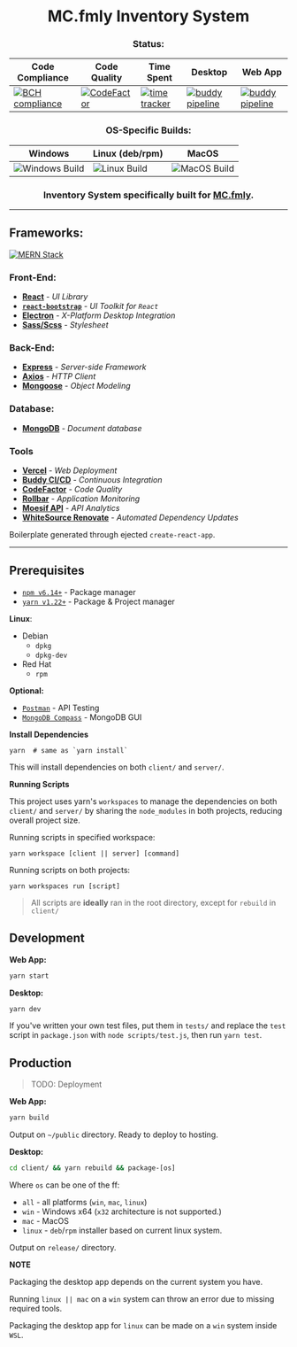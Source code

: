 <div align="center">
  
# MC.fmly Inventory System

### Status:

| **Code Compliance** | **Code Quality** | **Time Spent** | **Desktop**| **Web App** |
| --------------- | -------------| ---------- | ------- | -------- |
| [![BCH compliance](https://bettercodehub.com/edge/badge/jhdcruz/MC.fmly-System?branch=main&token=41eca38af03418dd824928de9755e8917fc9676b)](https://bettercodehub.com/) | [![CodeFactor](https://www.codefactor.io/repository/github/jhdcruz/mc.fmly-system/badge?s=12c335ef55a5d9cb0a15c337d17ac27b97e843cd)](https://www.codefactor.io/repository/github/jhdcruz/mc.fmly-system) | [![time tracker](https://wakatime.com/badge/github/jhdcruz/MC.fmly-System.svg)](https://wakatime.com/badge/github/jhdcruz/MC.fmly-System) | [![buddy pipeline](https://app.buddy.works/jhdcruz/mc-fmly-system/pipelines/pipeline/285802/badge.svg?token=88cd275c0ba0c928ef949169703e21440acb90c7d1488b5435bcfbb773fe9989 "buddy pipeline")](https://app.buddy.works/jhdcruz/mc-fmly-system/pipelines/pipeline/285802) | [![buddy pipeline](https://app.buddy.works/jhdcruz/mc-fmly-system/pipelines/pipeline/285797/badge.svg?token=88cd275c0ba0c928ef949169703e21440acb90c7d1488b5435bcfbb773fe9989 "buddy pipeline")](https://app.buddy.works/jhdcruz/mc-fmly-system/pipelines/pipeline/285797)


### OS-Specific Builds:

| **Windows** | **Linux** (deb/rpm) | **MacOS** |
| ----------- | ------------------- | --------- |
| ![Windows Build](https://github.com/jhdcruz/MC.fmly-System/workflows/Windows%20Build/badge.svg?branch=main) | ![Linux Build](https://github.com/jhdcruz/MC.fmly-System/workflows/Linux%20Build/badge.svg?branch=main) | ![MacOS Build](https://github.com/jhdcruz/MC.fmly-System/workflows/MacOS%20Build/badge.svg?branch=main)

### Inventory System specifically built for [MC.fmly](https://www.facebook.com/MC.fmly/).

</div>

---

## Frameworks:

[![MERN Stack](https://webassets.mongodb.com/_com_assets/cms/mern-stack-b9q1kbudz0.png)](https://www.mongodb.com/mern-stack)

### Front-End:

  - [**React**](https://reactjs.org/) - _UI Library_
  - [**`react-bootstrap`**](https://react-bootstrap.github.io/) - _UI Toolkit for `React`_
  - [**Electron**](https://electronjs.org) - _X-Platform Desktop Integration_
  - [**Sass/Scss**](https://sass-lang.com) - _Stylesheet_

### Back-End:

  - [**Express**](https://expressjs.com) - _Server-side Framework_
  - [**Axios**](https://github.com/axios/axios) - _HTTP Client_
  - [**Mongoose**](https:/mongoosjes.com) - _Object Modeling_

### Database:

  - [**MongoDB**](https://mongodb.com) - _Document database_

### Tools

- [**Vercel**](https://vercel.com) - _Web Deployment_
- [**Buddy CI/CD**](https://app.buddy.works) - _Continuous Integration_
- [**CodeFactor**](https://codefactor.io) - _Code Quality_
- [**Rollbar**](https://rollbar.com) - _Application Monitoring_
- [**Moesif API**](https://www.moesif.com/) - _API Analytics_
- [**WhiteSource Renovate**](https://renovate.whitesourcesoftware.com/) - _Automated Dependency Updates_

Boilerplate generated through ejected `create-react-app`.

---

## Prerequisites

- [`npm v6.14+`](https://nodejs.org/en/) - Package manager
- [`yarn v1.22+`](https://yarnpkg.com/getting-started/install) - Package & Project manager

**Linux**:

- Debian
   - `dpkg`
   - `dpkg-dev`
- Red Hat
   - `rpm`

**Optional:**

- [`Postman`](https://www.postman.com/) - API Testing
- [`MongoDB Compass`](https://www.mongodb.com/try/download/compass) - MongoDB GUI

**Install Dependencies**

```
yarn  # same as `yarn install`
```

This will install dependencies on both `client/` and `server/`.

**Running Scripts**

This project uses yarn's `workspaces` to manage the dependencies on both `client/` and `server/` by sharing the `node_modules` in both projects, reducing overall project size.

Running scripts in specified workspace:

```yarn workspace [client || server] [command]```

Running scripts on both projects:

```yarn workspaces run [script]```

> All scripts are **ideally** ran in the root directory,
> except for `rebuild` in `client/`

## Development

**Web App:**

```bash
yarn start
```

**Desktop:**

```bash
yarn dev
```

If you've written your own test files, put them in `tests/` and replace the `test` script in `package.json` with `node scripts/test.js`, then run `yarn test`.

## Production

> TODO: Deployment

**Web App:**

```bash
yarn build
```

Output on `~/public` directory. Ready to deploy to hosting.

**Desktop:**

```bash
cd client/ && yarn rebuild && package-[os]
```

Where `os` can be one of the ff:

- `all` - all platforms (`win`, `mac`, `linux`)
- `win` - Windows x64 (`x32` architecture is not supported.)
- `mac` - MacOS
- `linux` - `deb`/`rpm` installer based on current linux system.

Output on `release/` directory.

**NOTE**

Packaging the desktop app depends on the current system you have.

Running `linux || mac` on a `win` system can throw an error due to missing required tools.

Packaging the desktop app for `linux` can be made on a `win` system inside `WSL`.
